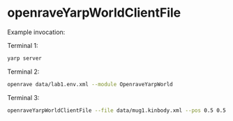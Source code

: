 # openraveYarpWorldClientFile

Example invocation:

Terminal 1:
```bash
yarp server
```

Terminal 2:
```bash
openrave data/lab1.env.xml --module OpenraveYarpWorld
```

Terminal 3:
```bash
openraveYarpWorldClientFile --file data/mug1.kinbody.xml --pos 0.5 0.5 1.5
```
